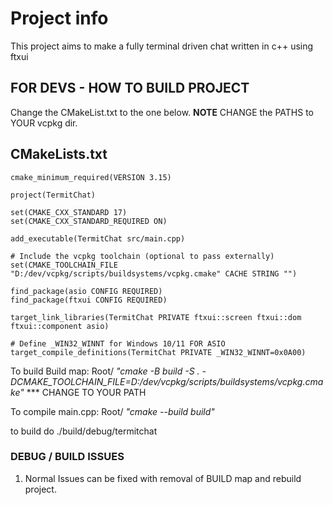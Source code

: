 # Project info
This project aims to make a fully terminal driven chat written in c++ using ftxui

## FOR DEVS - HOW TO BUILD PROJECT

Change the CMakeList.txt to the one below.
**NOTE** CHANGE the PATHS to YOUR vcpkg dir.

## CMakeLists.txt

```
cmake_minimum_required(VERSION 3.15)

project(TermitChat)

set(CMAKE_CXX_STANDARD 17)
set(CMAKE_CXX_STANDARD_REQUIRED ON)

add_executable(TermitChat src/main.cpp)

# Include the vcpkg toolchain (optional to pass externally)
set(CMAKE_TOOLCHAIN_FILE "D:/dev/vcpkg/scripts/buildsystems/vcpkg.cmake" CACHE STRING "") 

find_package(asio CONFIG REQUIRED)
find_package(ftxui CONFIG REQUIRED)

target_link_libraries(TermitChat PRIVATE ftxui::screen ftxui::dom ftxui::component asio)

# Define _WIN32_WINNT for Windows 10/11 FOR ASIO
target_compile_definitions(TermitChat PRIVATE _WIN32_WINNT=0x0A00)

```

To build Build map: Root/ *"cmake -B build -S . -DCMAKE_TOOLCHAIN_FILE=D:/dev/vcpkg/scripts/buildsystems/vcpkg.cmake"*   *** CHANGE TO YOUR PATH

To compile main.cpp: Root/ *"cmake --build build"*

to build do ./build/debug/termitchat

### DEBUG / BUILD ISSUES

1. Normal Issues can be fixed with removal of BUILD map and rebuild project.
